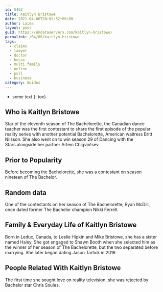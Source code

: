 ```yaml
---
id: 5462
title: Kaitlyn Bristowe
date: 2021-04-06T20:01:32+00:00
author: Laima
layout: post
guid: https://ukdataservers.com/kaitlyn-bristowe/
permalink: /04/06/kaitlyn-bristowe
tags:
  - claims
  - lawyer
  - doctor
  - house
  - multi family
  - online
  - poll
  - business
category: Guides
---
```


* some text
{: toc}


## Who is Kaitlyn Bristowe
                  
                  
                  
Star of the eleventh season of The Bachelorette, the Canadian dance teacher was the first contestant to share the first episode of the popular reality series with another potential Bachelorette, American waitress Britt Nilsson. She also went on to win season 29 of Dancing with the Stars alongside her partner Artem Chigvintsev. 
                  
              
            
              
            
                
                
                
## Prior to Popularity
                  
                  
                  
Before becoming the Bachelorette, she was a contestant on season nineteen of The Bachelor.
                  
              
            
              
            
                
                
                
## Random data
                  
                  
                  
One of the contestants on her season of The Bachelorette, Ryan McDill, once dated former The Bachelor champion Nikki Ferrell.
                  
              
            
              
            
                
                
                
## Family & Everyday Life of Kaitlyn Bristowe
                  
                  
                  
Born in Leduc, Canada, to Leslie Hipkin and Mike Bristowe, she has a sister named Haley. She got engaged to Shawn Booth when she selected him as the winner of her season of The Bachelorette, but the two separated before marrying. She later began dating Jason Tartick in 2019.
                  
              
            
              
            
                
                
                
## People Related With Kaitlyn Bristowe
                  
                  
                  
The first time she sought love on reality television, she was rejected by Bachelor star Chris Soules.
                  
              
            
              
            
                
              
            
              
              
            
            
              
            
          
          
          
